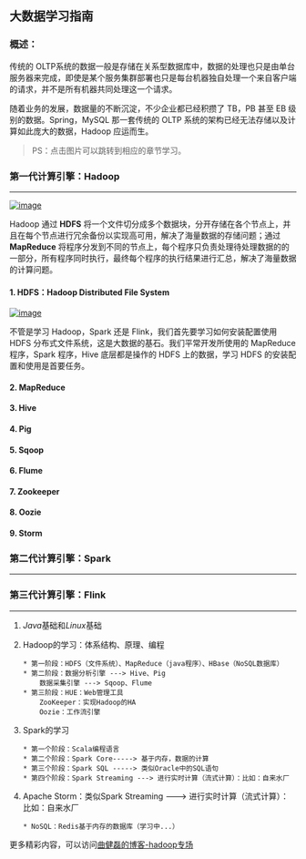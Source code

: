 ## 大数据学习指南

### 概述：
传统的 OLTP系统的数据一般是存储在关系型数据库中，数据的处理也只是由单台服务器来完成，即使是某个服务集群部署也只是每台机器独自处理一个来自客户端的请求，并不是所有机器共同处理这一个请求。

随着业务的发展，数据量的不断沉淀，不少企业都已经积攒了 TB，PB 甚至 EB 级别的数据。Spring，MySQL 那一套传统的 OLTP 系统的架构已经无法存储以及计算如此庞大的数据，Hadoop 应运而生。

> PS：点击图片可以跳转到相应的章节学习。

### 第一代计算引擎：Hadoop
------
[![image](https://github.com/MrQuJL/hadoop-guide/blob/master/02-搭建Hadoop的环境/imgs/hadoop-logo.jpg)](https://github.com/MrQuJL/hadoop-guide/tree/master/02-搭建Hadoop的环境)

Hadoop 通过 **HDFS** 将一个文件切分成多个数据块，分开存储在各个节点上，并且在每个节点进行冗余备份以实现高可用，解决了海量数据的存储问题；通过 **MapReduce** 将程序分发到不同的节点上，每个程序只负责处理待处理数据的的一部分，所有程序同时执行，最终每个程序的执行结果进行汇总，解决了海量数据的计算问题。

#### 1. HDFS：Hadoop Distributed File System

[![image](https://github.com/MrQuJL/hadoop-guide/blob/master/02-搭建Hadoop的环境/imgs/hdfs-logo.jpg)](https://github.com/MrQuJL/hadoop-guide/tree/master/04-操作HDFS)

不管是学习 Hadoop，Spark 还是 Flink，我们首先要学习如何安装配置使用 HDFS 分布式文件系统，这是大数据的基石。我们平常开发所使用的 MapReduce 程序，Spark 程序，Hive 底层都是操作的 HDFS 上的数据，学习 HDFS 的安装配置和使用是首要任务。

#### 2. MapReduce




#### 3. Hive


#### 4. Pig


#### 5. Sqoop


#### 6. Flume


#### 7. Zookeeper

#### 8. Oozie

#### 9. Storm

### 第二代计算引擎：Spark
------


### 第三代计算引擎：Flink
------



1. *Java*基础和*Linux*基础





2. Hadoop的学习：体系结构、原理、编程
	```	
	* 第一阶段：HDFS（文件系统）、MapReduce（java程序）、HBase（NoSQL数据库）
	* 第二阶段：数据分析引擎 ---> Hive、Pig
		数据采集引擎 ---> Sqoop、Flume
	* 第三阶段：HUE：Web管理工具
		ZooKeeper：实现Hadoop的HA
		Oozie：工作流引擎
	```
3. Spark的学习
	```
	* 第一个阶段：Scala编程语言
	* 第二个阶段：Spark Core-----> 基于内存，数据的计算
	* 第三个阶段：Spark SQL -----> 类似Oracle中的SQL语句
	* 第四个阶段：Spark Streaming ---> 进行实时计算（流式计算）：比如：自来水厂
	```
4. Apache Storm：类似Spark Streaming ---> 进行实时计算（流式计算）：比如：自来水厂 
	```
	* NoSQL：Redis基于内存的数据库（学习中...）
	```



更多精彩内容，可以访问[曲健磊的博客-hadoop专场][1]

[1]: https://blog.csdn.net/a909301740/column/info/29697 "曲健磊的博客-hadoop专场"





